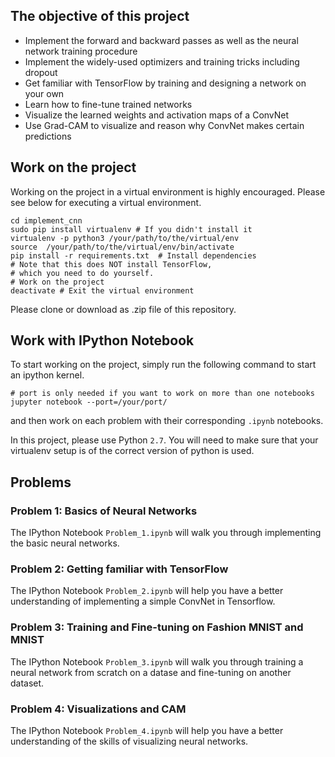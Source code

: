 ## The objective of this project
* Implement the forward and backward passes as well as the neural network training procedure
* Implement the widely-used optimizers and training tricks including dropout
* Get familiar with TensorFlow by training and designing a network on your own
* Learn how to fine-tune trained networks
* Visualize the learned weights and activation maps of a ConvNet
* Use Grad-CAM to visualize and reason why ConvNet makes certain predictions

## Work on the project
Working on the project in a virtual environment is highly encouraged.
Please see below for executing a virtual environment.
```shell
cd implement_cnn
sudo pip install virtualenv # If you didn't install it
virtualenv -p python3 /your/path/to/the/virtual/env
source  /your/path/to/the/virtual/env/bin/activate
pip install -r requirements.txt  # Install dependencies
# Note that this does NOT install TensorFlow,
# which you need to do yourself.
# Work on the project
deactivate # Exit the virtual environment
```

Please clone or download as .zip file of this repository.

## Work with IPython Notebook
To start working on the project, simply run the following command to start an ipython kernel.
```shell
# port is only needed if you want to work on more than one notebooks
jupyter notebook --port=/your/port/
```
and then work on each problem with their corresponding ```.ipynb``` notebooks.

In this project, please use Python `2.7`. You will need to make sure that your virtualenv setup is of the correct version of python is used. 

## Problems

### Problem 1: Basics of Neural Networks
The IPython Notebook `Problem_1.ipynb` will walk you through implementing the basic neural networks.

### Problem 2: Getting familiar with TensorFlow
The IPython Notebook `Problem_2.ipynb` will help you have a better understanding of implementing a simple ConvNet in Tensorflow.

### Problem 3: Training and Fine-tuning on Fashion MNIST and MNIST
The IPython Notebook `Problem_3.ipynb` will walk you through training a neural network from scratch on a datase and fine-tuning on another dataset.

### Problem 4: Visualizations and CAM
The IPython Notebook `Problem_4.ipynb` will help you have a better understanding of the skills of visualizing neural networks.
